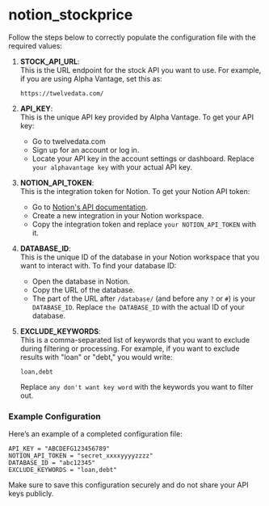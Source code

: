 # notion_stockprice
Follow the steps below to correctly populate the configuration file with the required values:

1. **STOCK_API_URL**:  
   This is the URL endpoint for the stock API you want to use. For example, if you are using Alpha Vantage, set this as:  
   ```plaintext
   https://twelvedata.com/
   ```

2. **API_KEY**:  
   This is the unique API key provided by Alpha Vantage. To get your API key:  
   - Go to twelvedata.com
   - Sign up for an account or log in.
   - Locate your API key in the account settings or dashboard.
   Replace `your alphavantage key` with your actual API key.

3. **NOTION_API_TOKEN**:  
   This is the integration token for Notion. To get your Notion API token:  
   - Go to [Notion's API documentation](https://developers.notion.com/).
   - Create a new integration in your Notion workspace.
   - Copy the integration token and replace `your NOTION_API_TOKEN` with it.

4. **DATABASE_ID**:  
   This is the unique ID of the database in your Notion workspace that you want to interact with. To find your database ID:  
   - Open the database in Notion.
   - Copy the URL of the database.
   - The part of the URL after `/database/` (and before any `?` or `#`) is your `DATABASE_ID`.
   Replace `the DATABASE_ID` with the actual ID of your database.

5. **EXCLUDE_KEYWORDS**:  
   This is a comma-separated list of keywords that you want to exclude during filtering or processing. For example, if you want to exclude results with "loan" or "debt," you would write:  
   ```plaintext
   loan,debt
   ```
   Replace `any don't want key word` with the keywords you want to filter out.

### Example Configuration
Here’s an example of a completed configuration file:  
```plaintext
API_KEY = "ABCDEFG123456789"
NOTION_API_TOKEN = "secret_xxxxyyyyzzzz"
DATABASE_ID = "abc12345"
EXCLUDE_KEYWORDS = "loan,debt"
```

Make sure to save this configuration securely and do not share your API keys publicly.
